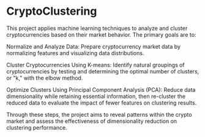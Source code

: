 # CryptoClustering

This project applies machine learning techniques to analyze and cluster cryptocurrencies based on their market behavior. The primary goals are to:

Normalize and Analyze Data: Prepare cryptocurrency market data by normalizing features and visualizing data distributions.

Cluster Cryptocurrencies Using K-means: Identify natural groupings of cryptocurrencies by testing and determining the optimal number of clusters, or "k," with the elbow method.

Optimize Clusters Using Principal Component Analysis (PCA): Reduce data dimensionality while retaining essential information, then re-cluster the reduced data to evaluate the impact of fewer features on clustering results.

Through these steps, the project aims to reveal patterns within the crypto market and assess the effectiveness of dimensionality reduction on clustering performance.